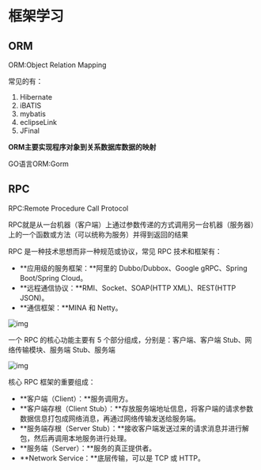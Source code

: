 # 框架学习

## ORM

ORM:Object Relation Mapping

常见的有：

1. Hibernate
2. iBATIS
3. mybatis
4. eclipseLink
5. JFinal

**ORM主要实现程序对象到关系数据库数据的映射**

GO语言ORM:Gorm



## RPC

RPC:Remote Procedure Call Protocol

RPC就是从一台机器（客户端）上通过参数传递的方式调用另一台机器（服务器）上的一个函数或方法（可以统称为服务）并得到返回的结果

RPC 是一种技术思想而非一种规范或协议，常见 RPC 技术和框架有：

- **应用级的服务框架：**阿里的 Dubbo/Dubbox、Google gRPC、Spring Boot/Spring Cloud。
- **远程通信协议：**RMI、Socket、SOAP(HTTP XML)、REST(HTTP JSON)。
- **通信框架：**MINA 和 Netty。

![img](C:\Users\zhuxuanyu\Desktop\CPR\Typora\picture\1620.png)

一个 RPC 的核心功能主要有 5 个部分组成，分别是：客户端、客户端 Stub、网络传输模块、服务端 Stub、服务端

![img](C:\Users\zhuxuanyu\Desktop\CPR\Typora\picture\1620-16741832224343.jpeg)

核心 RPC 框架的重要组成：

- **客户端（Client）：**服务调用方。
- **客户端存根（Client Stub）：**存放服务端地址信息，将客户端的请求参数数据信息打包成网络消息，再通过网络传输发送给服务端。
- **服务端存根（Server Stub）：**接收客户端发送过来的请求消息并进行解包，然后再调用本地服务进行处理。
- **服务端（Server）：**服务的真正提供者。
- **Network Service：**底层传输，可以是 TCP 或 HTTP。